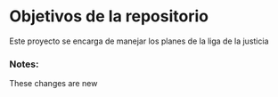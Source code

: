# Objetivos de la repositorio

Este proyecto se encarga de manejar los planes de la liga de la justicia

### Notes:
These changes are new